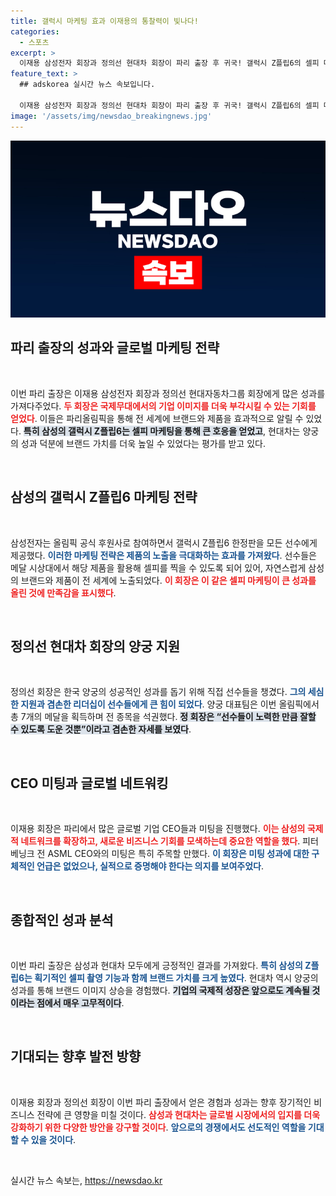 ```yaml
---
title: 갤럭시 마케팅 효과 이재용의 통찰력이 빛나다!
categories:
  - 스포츠
excerpt: >
  이재용 삼성전자 회장과 정의선 현대차 회장이 파리 출장 후 귀국! 갤럭시 Z플립6의 셀피 마케팅 성공과 한국 양궁의 금메달 대잭관, 올림픽의 숨은 영웅들의 이야기를 전합니다.
feature_text: >
  ## adskorea 실시간 뉴스 속보입니다.

  이재용 삼성전자 회장과 정의선 현대차 회장이 파리 출장 후 귀국! 갤럭시 Z플립6의 셀피 마케팅 성공과 한국 양궁의 금메달 대잭관, 올림픽의 숨은 영웅들의 이야기를 전합니다.
image: '/assets/img/newsdao_breakingnews.jpg'
---
```


<p><img src="/assets/img/newsdao_breakingnews.jpg" alt="adskorea 속보" /></p>

<h2 data-ke-size="size26">파리 출장의 성과와 글로벌 마케팅 전략</h2>

<p data-ke-size="size16">&nbsp;</p>

<p>이번 파리 출장은 이재용 삼성전자 회장과 정의선 현대자동차그룹 회장에게 많은 성과를 가져다주었다. <b><span style="color: #ee2323;">두 회장은 국제무대에서의 기업 이미지를 더욱 부각시킬 수 있는 기회를 얻었다</span></b>. 이들은 파리올림픽을 통해 전 세계에 브랜드와 제품을 효과적으로 알릴 수 있었다. <b><span style="background-color: #21538527;">특히 삼성의 갤럭시 Z플립6는 셀피 마케팅을 통해 큰 호응을 얻었고</span></b>, 현대차는 양궁의 성과 덕분에 브랜드 가치를 더욱 높일 수 있었다는 평가를 받고 있다.</p>

<p data-ke-size="size16">&nbsp;</p>

<h2 data-ke-size="size26">삼성의 갤럭시 Z플립6 마케팅 전략</h2>

<p data-ke-size="size16">&nbsp;</p>

<p>삼성전자는 올림픽 공식 후원사로 참여하면서 갤럭시 Z플립6 한정판을 모든 선수에게 제공했다. <b><span style="color: #1a5490;">이러한 마케팅 전략은 제품의 노출을 극대화하는 효과를 가져왔다</span></b>. 선수들은 메달 시상대에서 해당 제품을 활용해 셀피를 찍을 수 있도록 되어 있어, 자연스럽게 삼성의 브랜드와 제품이 전 세계에 노출되었다. <b><span style="color: #ee2323;">이 회장은 이 같은 셀피 마케팅이 큰 성과를 올린 것에 만족감을 표시했다</span></b>.</p>

<p data-ke-size="size16">&nbsp;</p>

<h2 data-ke-size="size26">정의선 현대차 회장의 양궁 지원</h2>

<p data-ke-size="size16">&nbsp;</p>

<p>정의선 회장은 한국 양궁의 성공적인 성과를 돕기 위해 직접 선수들을 챙겼다. <b><span style="color: #1a5490;">그의 세심한 지원과 겸손한 리더십이 선수들에게 큰 힘이 되었다</span></b>. 양궁 대표팀은 이번 올림픽에서 총 7개의 메달을 획득하며 전 종목을 석권했다. <b><span style="background-color: #21538527;">정 회장은 “선수들이 노력한 만큼 잘할 수 있도록 도운 것뿐”이라고 겸손한 자세를 보였다</span></b>.</p>

<p data-ke-size="size16">&nbsp;</p>

<h2 data-ke-size="size26">CEO 미팅과 글로벌 네트워킹</h2>

<p data-ke-size="size16">&nbsp;</p>

<p>이재용 회장은 파리에서 많은 글로벌 기업 CEO들과 미팅을 진행했다. <b><span style="color: #ee2323;">이는 삼성의 국제적 네트워크를 확장하고, 새로운 비즈니스 기회를 모색하는데 중요한 역할을 했다</span></b>. 피터 베닝크 전 ASML CEO와의 미팅은 특히 주목할 만했다. <b><span style="color: #1a5490;">이 회장은 미팅 성과에 대한 구체적인 언급은 없었으나, 실적으로 증명해야 한다는 의지를 보여주었다</span></b>.</p>

<p data-ke-size="size16">&nbsp;</p>

<h2 data-ke-size="size26">종합적인 성과 분석</h2>

<p data-ke-size="size16">&nbsp;</p>

<p>이번 파리 출장은 삼성과 현대차 모두에게 긍정적인 결과를 가져왔다. <b><span style="color: #1a5490;">특히 삼성의 Z플립6는 획기적인 셀피 촬영 기능과 함께 브랜드 가치를 크게 높였다</span></b>. 현대차 역시 양궁의 성과를 통해 브랜드 이미지 상승을 경험했다. <b><span style="background-color: #21538527;">기업의 국제적 성장은 앞으로도 계속될 것이라는 점에서 매우 고무적이다</span></b>. </p>

<p data-ke-size="size16">&nbsp;</p>

<h2 data-ke-size="size26">기대되는 향후 발전 방향</h2>

<p data-ke-size="size16">&nbsp;</p>

<p>이재용 회장과 정의선 회장이 이번 파리 출장에서 얻은 경험과 성과는 향후 장기적인 비즈니스 전략에 큰 영향을 미칠 것이다. <b><span style="color: #ee2323;">삼성과 현대차는 글로벌 시장에서의 입지를 더욱 강화하기 위한 다양한 방안을 강구할 것이다</span></b>. <b><span style="color: #1a5490;">앞으로의 경쟁에서도 선도적인 역할을 기대할 수 있을 것이다</span></b>.</p>

<p data-ke-size="size16">&nbsp;</p>
실시간 뉴스 속보는, <a href="https://newsdao.kr" rel="dofollow">https://newsdao.kr</a>


